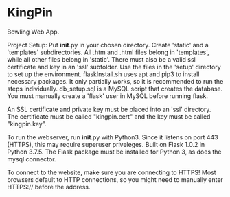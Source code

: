 # KingPin
Bowling Web App. 


Project Setup:
Put __init__.py in your chosen directory. Create  'static' and a 'templates' subdirectories. All .htm and .html files belong in 'templates', while all other files belong in 'static'. There must also be a valid ssl certificate and key in an 'ssl' subfolder. 
Use the files in the 'setup' directory to set up the environment. 
flaskInstall.sh uses apt and pip3 to install necessary packages. It only partially works, so it is recommended to run the steps individually.
db_setup.sql is a MySQL script that creates the database. You must manually create a 'flask' user in MySQL before running flask.

An SSL certificate and private key must be placed into an 'ssl' directory. The certificate must be called "kingpin.cert" and the key must be called "kingpin.key".

To run the webserver, run __init__.py with Python3. Since it listens on port 443 (HTTPS), this may require superuser priveleges. 
Built on Flask 1.0.2 in Python 3.7.5. The Flask package must be installed for Python 3, as does the mysql connector.

To connect to the website, make sure you are connecting to HTTPS! Most browsers default to HTTP connections, so you might need to manually enter HTTPS:// before the address.